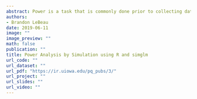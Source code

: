 ```yaml
---
abstract: Power is a task that is commonly done prior to collecting data for a primary study. In most cases closed-form solutions are used to estimate power which may statistical assumptions to be able to perform the computations, for example assume residuals are normally distributed. In real-world data, these statistical assumptions may not hold, therefore estimates of power when these assumptions are assumed will likely be inflated. Power by simulation is another way to compute power estimates and offers significant flexibility to the user to explore the impact of various statistical assumption violations may have on power. This tutorial uses the simglm R package to perform the power by simulation. The simglm package provides a framework to simulate data from generalized linear mixed models which includes a wide variety of models. In addition, functions to perform replications and to compute power estimate summaries are available for users to take advantage of. Two worked examples are shown, one for a two-sample t-test and another within a repeated measures or longitudinal framework.
authors: 
- Brandon LeBeau
date: 2019-06-11
image: ""
image_preview: ""
math: false
publication: ""
title: Power Analysis by Simulation using R and simglm
url_code: ""
url_dataset: ""
url_pdf: "https://ir.uiowa.edu/pq_pubs/3/"
url_project: ""
url_slides: ""
url_video: ""
---
```

